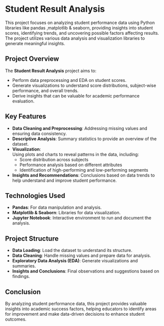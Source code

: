 # Student Result Analysis

This project focuses on analyzing student performance data using Python libraries like pandas ,matplotlib & seaborn, providing insights into student scores, identifying trends, and uncovering possible factors affecting results. The project utilizes various data analysis and visualization libraries to generate meaningful insights.

## Project Overview

The **Student Result Analysis** project aims to:<br>
- Perform data preprocessing and EDA on student scores.<br>
- Generate visualizations to understand score distributions, subject-wise performance, and overall trends.<br>
- Derive insights that can be valuable for academic performance evaluation.

## Key Features

- **Data Cleaning and Preprocessing**: Addressing missing values and ensuring data consistency.<br>
- **Descriptive Analysis**: Summary statistics to provide an overview of the dataset.<br>
- **Visualization**:<br>
    Using plots and charts to reveal patterns in the data, including:<br>
  - Score distribution across subjects<br>
  - Performance analysis based on different attributes<br>
  - Identification of high-performing and low-performing segments<br>
- **Insights and Recommendations**: Conclusions based on data trends to help understand and improve student performance.

## Technologies Used

- **Pandas**: For data manipulation and analysis.<br>
- **Matplotlib & Seaborn**: Libraries for data visualization.<br>
- **Jupyter Notebook**: Interactive environment to run and document the analysis.

## Project Structure

- **Data Loading**: Load the dataset to understand its structure.<br>
- **Data Cleaning**: Handle missing values and prepare data for analysis.<br>
- **Exploratory Data Analysis (EDA)**: Generate visualizations and summaries.<br>
- **Insights and Conclusions**: Final observations and suggestions based on findings.

## Conclusion

By analyzing student performance data, this project provides valuable insights into academic success factors, helping educators to identify areas for improvement and make data-driven decisions to enhance student outcomes.

